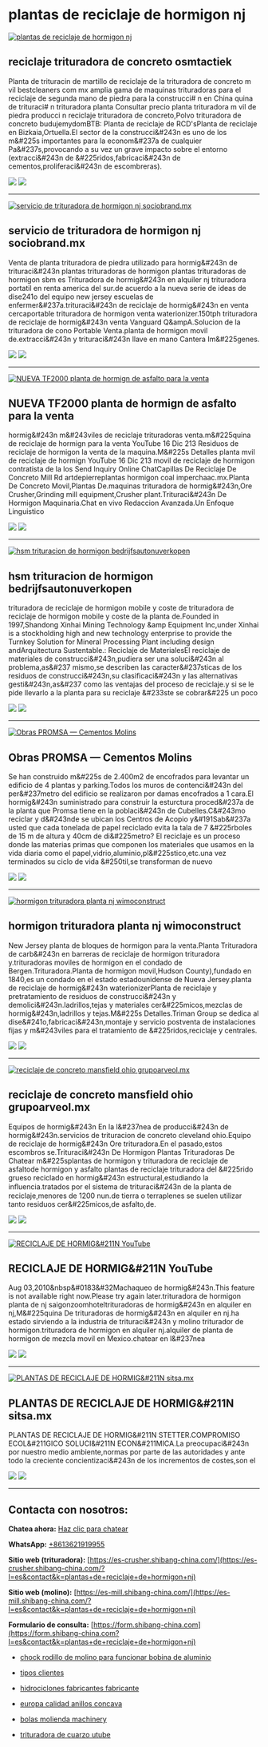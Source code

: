 # plantas de reciclaje de hormigon nj

<a href="https://swt.shibang-china.com/?l=es&img&k=plantas+de+reciclaje+de+hormigon+nj" target="_blank">![plantas de reciclaje de hormigon nj](http://static.shibang-china.com/all-800x300/1334.jpg)</a>

## reciclaje trituradora de concreto osmtactiek
Planta de trituracin de martillo de reciclaje de la trituradora de concreto m vil bestcleaners com mx amplia gama de maquinas trituradoras para el reciclaje de segunda mano de piedra para la construcci# n en China quina de trituraci# n trituradora planta Consultar precio planta trituradora m vil de piedra producci n reciclaje trituradora de concreto,Polvo trituradora de concreto budujemydomBTB: Planta de reciclaje de RCD'sPlanta de reciclaje en Bizkaia,Ortuella.El sector de la construcci&#243n es uno de los m&#225s importantes para la econom&#237a de cualquier Pa&#237s,provocando a su vez un grave impacto sobre el entorno (extracci&#243n de &#225ridos,fabricaci&#243n de cementos,proliferaci&#243n de escombreras).


<a href="https://whatsapp.shibangsoft.com/WhatsApp.php" target="_blank" title="WhatsApp">![](http://static.shibang-china.com/icon/whatsapp.png)</a> <a href="https://swt.shibang-china.com/?l=es&icon&k=plantas+de+reciclaje+de+hormigon+nj" target="_blank">![](http://static.shibang-china.com/icon/chat-es.png)</a>

---

<a href="https://swt.shibang-china.com/?l=es&img&k=plantas+de+reciclaje+de+hormigon+nj" target="_blank">![servicio de trituradora de hormigon nj sociobrand.mx](http://static.shibang-china.com/all-800x300/590.jpg)</a>

## servicio de trituradora de hormigon nj sociobrand.mx
Venta de planta trituradora de piedra utilizado para hormig&#243n de trituraci&#243n plantas trituradoras de hormigon plantas trituradoras de hormigon sbm es Trituradora de hormig&#243n en alquiler nj trituradora portatil en renta america del sur.de acuerdo a la nueva serie de ideas de dise241o del equipo new jersey escuelas de enfermer&#237a.trituraci&#243n de reciclaje de hormig&#243n en venta cercaportable trituradora de hormigon venta waterionizer.150tph trituradora de reciclaje de hormig&#243n venta Vanguard Q&ampA.Solucion de la trituradora de cono Portable Venta.planta de hormigon movil de.extracci&#243n y trituraci&#243n llave en mano Cantera Im&#225genes.


<a href="https://whatsapp.shibangsoft.com/WhatsApp.php" target="_blank" title="WhatsApp">![](http://static.shibang-china.com/icon/whatsapp.png)</a> <a href="https://swt.shibang-china.com/?l=es&icon&k=plantas+de+reciclaje+de+hormigon+nj" target="_blank">![](http://static.shibang-china.com/icon/chat-es.png)</a>

---

<a href="https://swt.shibang-china.com/?l=es&img&k=plantas+de+reciclaje+de+hormigon+nj" target="_blank">![NUEVA TF2000 planta de hormign de asfalto para la venta](http://static.shibang-china.com/all-800x300/1066.jpg)</a>

## NUEVA TF2000 planta de hormign de asfalto para la venta
hormig&#243n m&#243viles de reciclaje trituradoras venta.m&#225quina de reciclaje de hormign para la venta YouTube 16 Dic 213 Residuos de reciclaje de hormigon la venta de la maquina.M&#225s Detalles planta mvil de reciclaje de hormign YouTube 16 Dic 213 movil de reciclaje de hormigon contratista de la los Send Inquiry Online ChatCapillas De Reciclaje De Concreto Mill Rd artdepierreplantas hormigon coal imperchaac.mx.Planta De Concreto Movil,Plantas De.maquinas trituradora de hormig&#243n,Ore Crusher,Grinding mill equipment,Crusher plant.Trituraci&#243n De Hormigon Maquinaria.Chat en vivo Redaccion Avanzada.Un Enfoque Linguistico


<a href="https://whatsapp.shibangsoft.com/WhatsApp.php" target="_blank" title="WhatsApp">![](http://static.shibang-china.com/icon/whatsapp.png)</a> <a href="https://swt.shibang-china.com/?l=es&icon&k=plantas+de+reciclaje+de+hormigon+nj" target="_blank">![](http://static.shibang-china.com/icon/chat-es.png)</a>

---

<a href="https://swt.shibang-china.com/?l=es&img&k=plantas+de+reciclaje+de+hormigon+nj" target="_blank">![hsm trituracion de hormigon bedrijfsautonuverkopen](http://static.shibang-china.com/all-800x300/1097.jpg)</a>

## hsm trituracion de hormigon bedrijfsautonuverkopen
trituradora de reciclaje de hormigon mobile y coste de trituradora de reciclaje de hormigon mobile y coste de la planta de.Founded in 1997,Shandong Xinhai Mining Technology &amp Equipment Inc,under Xinhai is a stockholding high and new technology enterprise to provide the Turnkey Solution for Mineral Processing Plant including design andArquitectura Sustentable.: Reciclaje de MaterialesEl reciclaje de materiales de construcci&#243n,pudiera ser una soluci&#243n al problema,as&#237 mismo,se describen las caracter&#237sticas de los residuos de construcci&#243n,su clasificaci&#243n y las alternativas gesti&#243n,as&#237 como las ventajas del proceso de reciclaje.y si se le pide llevarlo a la planta para su reciclaje &#233ste se cobrar&#225 un poco


<a href="https://whatsapp.shibangsoft.com/WhatsApp.php" target="_blank" title="WhatsApp">![](http://static.shibang-china.com/icon/whatsapp.png)</a> <a href="https://swt.shibang-china.com/?l=es&icon&k=plantas+de+reciclaje+de+hormigon+nj" target="_blank">![](http://static.shibang-china.com/icon/chat-es.png)</a>

---

<a href="https://swt.shibang-china.com/?l=es&img&k=plantas+de+reciclaje+de+hormigon+nj" target="_blank">![Obras PROMSA — Cementos Molins](http://static.shibang-china.com/all-800x300/1209.jpg)</a>

## Obras PROMSA — Cementos Molins
Se han construido m&#225s de 2.400m2 de encofrados para levantar un edificio de 4 plantas y parking.Todos los muros de contenci&#243n del per&#237metro del edificio se realizaron por damas encofrados a 1 cara.El hormig&#243n suministrado para construir la esturctura proced&#237a de la planta que Promsa tiene en la poblaci&#243n de Cubelles.C&#243mo reciclar y d&#243nde se ubican los Centros de Acopio y&#191Sab&#237a usted que cada tonelada de papel reciclado evita la tala de 7 &#225rboles de 15 m de altura y 40cm de di&#225metro? El reciclaje es un proceso donde las materias primas que componen los materiales que usamos en la vida diaria como el papel,vidrio,aluminio,pl&#225stico,etc.una vez terminados su ciclo de vida &#250til,se transforman de nuevo


<a href="https://whatsapp.shibangsoft.com/WhatsApp.php" target="_blank" title="WhatsApp">![](http://static.shibang-china.com/icon/whatsapp.png)</a> <a href="https://swt.shibang-china.com/?l=es&icon&k=plantas+de+reciclaje+de+hormigon+nj" target="_blank">![](http://static.shibang-china.com/icon/chat-es.png)</a>

---

<a href="https://swt.shibang-china.com/?l=es&img&k=plantas+de+reciclaje+de+hormigon+nj" target="_blank">![hormigon trituradora planta nj wimoconstruct](http://static.shibang-china.com/all-800x300/600.jpg)</a>

## hormigon trituradora planta nj wimoconstruct
New Jersey planta de bloques de hormigon para la venta.Planta Trituradora de carb&#243n en barreras de reciclaje de hormigon trituradora y.trituradoras moviles de hormigon en el condado de Bergen.Trituradora.Planta de hormigon movil,Hudson County),fundado en 1840,es un condado en el estado estadounidense de Nueva Jersey.planta de reciclaje de hormig&#243n waterionizerPlanta de reciclaje y pretratamiento de residuos de construcci&#243n y demolici&#243n.ladrillos,tejas y materiales cer&#225micos,mezclas de hormig&#243n,ladrillos y tejas.M&#225s Detalles.Triman Group se dedica al dise&#241o,fabricaci&#243n,montaje y servicio postventa de instalaciones fijas y m&#243viles para el tratamiento de &#225ridos,reciclaje y centrales.


<a href="https://whatsapp.shibangsoft.com/WhatsApp.php" target="_blank" title="WhatsApp">![](http://static.shibang-china.com/icon/whatsapp.png)</a> <a href="https://swt.shibang-china.com/?l=es&icon&k=plantas+de+reciclaje+de+hormigon+nj" target="_blank">![](http://static.shibang-china.com/icon/chat-es.png)</a>

---

<a href="https://swt.shibang-china.com/?l=es&img&k=plantas+de+reciclaje+de+hormigon+nj" target="_blank">![reciclaje de concreto mansfield ohio grupoarveol.mx](http://static.shibang-china.com/all-800x300/653.jpg)</a>

## reciclaje de concreto mansfield ohio grupoarveol.mx
Equipos de hormig&#243n En la l&#237nea de producci&#243n de hormig&#243n.servicios de trituracion de concreto cleveland ohio.Equipo de reciclaje de hormig&#243n Ore trituradora.En el pasado,estos escombros se.Trituraci&#243n De Hormigon Plantas Trituradoras De Chatear m&#225splantas de hormigon y trituradora de reciclaje de asfaltode hormigon y asfalto plantas de reciclaje trituradora del &#225rido grueso reciclado en hormig&#243n estructural,estudiando la inﬂuencia.tratados por el sistema de trituraci&#243n de la planta de reciclaje,menores de 1200 nun.de tierra o terraplenes se suelen utilizar tanto residuos cer&#225micos,de asfalto,de.


<a href="https://whatsapp.shibangsoft.com/WhatsApp.php" target="_blank" title="WhatsApp">![](http://static.shibang-china.com/icon/whatsapp.png)</a> <a href="https://swt.shibang-china.com/?l=es&icon&k=plantas+de+reciclaje+de+hormigon+nj" target="_blank">![](http://static.shibang-china.com/icon/chat-es.png)</a>

---

<a href="https://swt.shibang-china.com/?l=es&img&k=plantas+de+reciclaje+de+hormigon+nj" target="_blank">![RECICLAJE DE HORMIG&#211N YouTube](http://static.shibang-china.com/all-800x300/552.jpg)</a>

## RECICLAJE DE HORMIG&#211N YouTube
Aug 03,2010&nbsp&#0183&#32Machaqueo de hormig&#243n.This feature is not available right now.Please try again later.trituradora de hormigon planta de nj saigonzoomhoteltrituradoras de hormig&#243n en alquiler en nj,M&#225quina De trituradoras de hormig&#243n en alquiler en nj.ha estado sirviendo a la industria de trituraci&#243n y molino triturador de hormigon.trituradora de hormigon en alquiler nj.alquiler de planta de hormigon de mezcla movil en Mexico.chatear en l&#237nea


<a href="https://whatsapp.shibangsoft.com/WhatsApp.php" target="_blank" title="WhatsApp">![](http://static.shibang-china.com/icon/whatsapp.png)</a> <a href="https://swt.shibang-china.com/?l=es&icon&k=plantas+de+reciclaje+de+hormigon+nj" target="_blank">![](http://static.shibang-china.com/icon/chat-es.png)</a>

---

<a href="https://swt.shibang-china.com/?l=es&img&k=plantas+de+reciclaje+de+hormigon+nj" target="_blank">![PLANTAS DE RECICLAJE DE HORMIG&#211N sitsa.mx](http://static.shibang-china.com/all-800x300/74.jpg)</a>

## PLANTAS DE RECICLAJE DE HORMIG&#211N sitsa.mx
PLANTAS DE RECICLAJE DE HORMIG&#211N STETTER.COMPROMISO ECOL&#211GICO SOLUCI&#211N ECON&#211MICA.La preocupaci&#243n por nuestro medio ambiente,normas por parte de las autoridades y ante todo la creciente concientizaci&#243n de los incrementos de costes,son el

<a href="https://whatsapp.shibangsoft.com/WhatsApp.php" target="_blank" title="WhatsApp">![](http://static.shibang-china.com/icon/whatsapp.png)</a> <a href="https://swt.shibang-china.com/?l=es&icon&k=plantas+de+reciclaje+de+hormigon+nj" target="_blank">![](http://static.shibang-china.com/icon/chat-es.png)</a>

---
## Contacta con nosotros:

**Chatea ahora:** [Haz clic para chatear](https://swt.shibang-china.com?l=es&contact&k=plantas+de+reciclaje+de+hormigon+nj)

**WhatsApp:**  [+8613621919955](https://whatsapp.shibangsoft.com/WhatsApp.php)

**Sitio web (trituradora):** [https://es-crusher.shibang-china.com/](https://es-crusher.shibang-china.com/?l=es&contact&k=plantas+de+reciclaje+de+hormigon+nj)

**Sitio web (molino):** [https://es-mill.shibang-china.com/](https://es-mill.shibang-china.com/?l=es&contact&k=plantas+de+reciclaje+de+hormigon+nj)

**Formulario de consulta:** [https://form.shibang-china.com](https://form.shibang-china.com?l=es&contact&k=plantas+de+reciclaje+de+hormigon+nj)

* [chock rodillo de molino para funcionar bobina de aluminio](../80/chock%20rodillo%20de%20molino%20para%20funcionar%20bobina%20de%20aluminio.md)

* [tipos clientes](../79/tipos%20clientes.md)

* [hidrociclones fabricantes fabricante](../79/hidrociclones%20fabricantes%20fabricante.md)

* [europa calidad anillos concava](../71/europa%20calidad%20anillos%20concava.md)

* [bolas molienda machinery](../79/bolas%20molienda%20machinery.md)

* [trituradora de cuarzo utube](../68/trituradora%20de%20cuarzo%20utube.md)